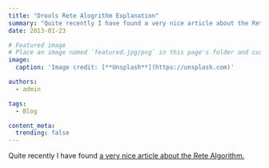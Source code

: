 ```yaml
---
title: "Drools Rete Alogrithm Explanation"
summary: "Quite recently I have found a very nice article about the Rete Algorithm."
date: 2013-01-23

# Featured image
# Place an image named `featured.jpg/png` in this page's folder and customize its options here.
image:
  caption: 'Image credit: [**Unsplash**](https://unsplash.com)'

authors:
  - admin

tags:
  - Blog

content_meta:
  trending: false
---
```

Quite recently I have found
[a very nice article about the Rete Algorithm.](https://salaboy.com/2011/06/06/drools-reteoo-for-dummies-1-intro/)
